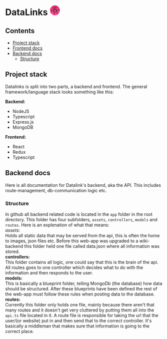 # DataLinks <img src="https://github.com/Hampfh/DataLinks/blob/master/client/public/favicon-32x32.png?raw=true">

## Contents
* [Project stack](#project-stack)
* [Frontend docs]()
* [Backend docs](#backend-docs)
  * [Structure](#structure)

## Project stack
Datalinks is split into two parts, a backend and frontend. The general framework/language stack looks something like this:  
  
**Backend:**  
* NodeJS
* Typescript
* Express.js
* MongoDB  

**Frontend:**  
* React
* Redux
* Typescript

## Backend docs
Here is all documentation for Datalink's backend, aka the API. This includes route-management, db-communication logic etc.
### Structure
In github all backend related code is located in the `app` folder in the root directory. This folder has four subfolders, `assets`, `controllers`, `models` and `routes`. Here is an explenation of what that means:  
*assets:*  
Holds all static data that may be served from the api, this is often the home to images, json files etc. Before this web-app was upgraded to a wiki-backend this folder held one file called data.json where all information was stored.  
**controllers:**  
This folder contains all logic, one could say that this is the brain of the api. All routes goes to one controller which decides what to do with the information and then responds to the user.  
**models:**  
This is basically a blueprint folder, telling MongoDb (the database) how data should be structured. After these blueprints have been defined the rest of the web-app must follow these rules when posting data to the database.
**routes:**  
Currently this folder only holds one file, mainly because there aren't that many routes and it doesn't get very cluttered by putting them all into the `api.ts` file located in it. A route file is responsible for taking the url that the user/(or website) put in and then send that to the correct controller. It's basically a middleman that makes sure that information is going to the correct place.
